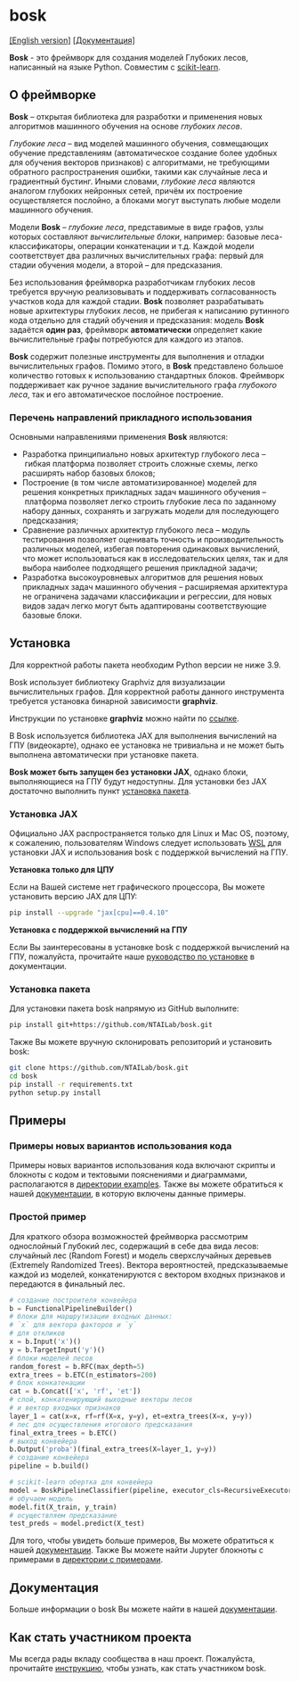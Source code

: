 # bosk

[[English version]](README_EN.md)
[[Документация]](https://ntailab.github.io/bosk/index.html)

**Bosk** - это фреймворк для создания моделей Глубоких лесов, написанный на языке Python. Совместим с [scikit-learn](https://scikit-learn.org).

## О фреймворке

**Bosk** – открытая библиотека для разработки и применения новых алгоритмов машинного обучения на основе *глубоких лесов*.

*Глубокие леса* – вид моделей машинного обучения,
совмещающих обучение представлениям (автоматическое создание более удобных для обучения векторов признаков) с алгоритмами, не требующими обратного распространения ошибки, такими как случайные леса и градиентный бустинг.
Иными словами, *глубокие леса* являются аналогом глубоких нейронных сетей, причём их построение осуществляется послойно, а блоками могут выступать любые модели машинного обучения.

Модели **Bosk** – *глубокие леса*, представимые в виде графов, узлы которых составляют *вычислительные блоки*,
например: базовые леса-классификаторы, операции конкатенации и т.д.
Каждой модели соответствует два различных вычислительных
графа: первый для стадии обучения модели, а второй – для предсказания.

Без использования фреймворка разработчикам глубоких лесов требуется
вручную реализовывать и поддерживать согласованность участков кода для каждой стадии.
**Bosk** позволяет разрабатывать новые архитектуры глубоких
лесов, не прибегая к написанию рутинного кода отдельно для стадий обучения и предсказания:
модель **Bosk** задаётся **один раз**,
фреймворк **автоматически** определяет какие вычислительные графы
потребуются для каждого из этапов.

**Bosk** содержит полезные инструменты для выполнения и отладки вычислительных графов.
Помимо этого, в **Bosk** представлено большое количество готовых к использованию
стандартных блоков. Фреймворк поддерживает как ручное задание вычислительного графа *глубокого леса*,
так и его автоматическое послойное построение.

### Перечень направлений прикладного использования

Основными направлениями применения **Bosk** являются:

- Разработка принципиально новых архитектур глубокого леса – гибкая платформа позволяет строить сложные схемы, легко расширять набор базовых блоков;
- Построение (в том числе автоматизированное) моделей для решения конкретных прикладных задач машинного обучения – платформа позволяет легко строить глубокие леса по заданному набору данных, сохранять и загружать модели для последующего предсказания;
- Сравнение различных архитектур глубокого леса – модуль тестирования позволяет оценивать точность и производительность различных моделей, избегая повторения одинаковых вычислений, что может использоваться как в исследовательских целях, так и для выбора наиболее подходящего решения прикладной задачи;
- Разработка высокоуровневых алгоритмов для решения новых прикладных задач машинного обучения – расширяемая архитектура не ограничена задачами классификации и регрессии, для новых видов задач легко могут быть адаптированы соответствующие базовые блоки.


## Установка

Для корректной работы пакета необходим Python версии не ниже 3.9.

Bosk использует библиотеку Graphviz для визуализации вычислительных графов.
Для корректной работы данного инструмента требуется установка бинарной зависимости **graphviz**.

Инструкции по установке **graphviz** можно найти по [ссылке](https://graphviz.org/download/).

В Bosk используется библиотека JAX для выполнения вычислений на ГПУ (видеокарте), однако ее установка не тривиальна и не может быть выполнена автоматически при установке пакета.

**Bosk может быть запущен без установки JAX**,
однако блоки, выполняющиеся на ГПУ будут недоступны.
Для установки без JAX достаточно выполнить пункт [установка пакета](#установка-пакета).

### Установка JAX

Официально JAX распространяется только для Linux и Mac OS, поэтому, к сожалению,
пользователям Windows следует использовать [WSL](https://docs.microsoft.com/en-us/windows/wsl/about) для установки JAX и использования bosk с поддержкой вычислений на ГПУ.

**Установка только для ЦПУ**

Если на Вашей системе нет графического процессора, Вы можете установить версию JAX для ЦПУ:

```bash
pip install --upgrade "jax[cpu]==0.4.10"
```

**Установка с поддержкой вычислений на ГПУ**

Если Вы заинтересованы в установке bosk с поддержкой вычислений на ГПУ, пожалуйста, прочитайте наше [руководство по установке](https://ntailab.github.io/bosk/ru_install.html#jax-installation) в документации.

### Установка пакета

Для установки пакета bosk напрямую из GitHub выполните:

```bash
pip install git+https://github.com/NTAILab/bosk.git
```

Также Вы можете вручную склонировать репозиторий и установить bosk:

```bash
git clone https://github.com/NTAILab/bosk.git
cd bosk
pip install -r requirements.txt
python setup.py install
```

## Примеры

### Примеры новых вариантов использования кода

Примеры новых вариантов использования кода включают скрипты и блокноты с кодом и тектовыми пояснениями и диаграммами, располагаются в [директории examples](examples/).
Также вы можете обратиться к нашей [документации](https://ntailab.github.io/bosk/ru_examples.html), в которую включены данные примеры.

### Простой пример

Для краткого обзора возможностей фреймворка рассмотрим однослойный Глубокий лес, содержащий в себе два вида лесов: случайный лес (Random Forest) и модель сверхслучайных деревьев (Extremely Randomized Trees).
Вектора вероятностей, предсказываемые каждой из моделей, конкатенируются с вектором входных признаков и передаются в финальный лес.

```python
# создание построителя конвейера
b = FunctionalPipelineBuilder()
# блоки для маршрутизации входных данных:
# `x` для вектора факторов и `y`
# для откликов
x = b.Input('x')()
y = b.TargetInput('y')()
# блоки моделей лесов
random_forest = b.RFC(max_depth=5)
extra_trees = b.ETC(n_estimators=200)
# блок конкатенации
cat = b.Concat(['x', 'rf', 'et'])
# слой, конкатенирующий выходные векторы лесов
# и вектор входных признаков
layer_1 = cat(x=x, rf=rf(X=x, y=y), et=extra_trees(X=x, y=y))
# лес для осуществления итогового предсказания
final_extra_trees = b.ETC()
# выход конвейера
b.Output('proba')(final_extra_trees(X=layer_1, y=y))
# создание конвейера
pipeline = b.build()

# scikit-learn обертка для конвейера
model = BoskPipelineClassifier(pipeline, executor_cls=RecursiveExecutor)
# обучаем модель
model.fit(X_train, y_train)
# осуществляем предсказание
test_preds = model.predict(X_test)
```

Для того, чтобы увидеть больше примеров, Вы можете обратиться к нашей [документации](https://ntailab.github.io/bosk/ru_examples.html). Также Вы можете найти Jupyter блокноты с примерами в  [директории с примерами](examples/).

## Документация

Больше информации о bosk Вы можете найти в нашей [документации](https://ntailab.github.io/bosk/index.html).

## Как стать участником проекта

Мы всегда рады вкладу сообщества в наш проект. Пожалуйста, прочитайте [инструкцию](https://ntailab.github.io/bosk/ru_contribution.html), чтобы узнать, как стать участником bosk.

